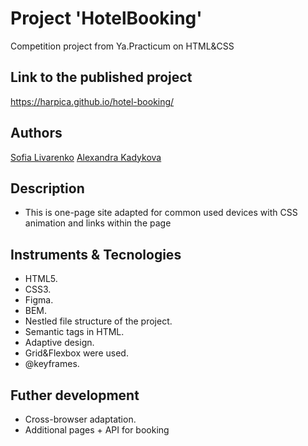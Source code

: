# Project 'HotelBooking'
Competition project from Ya.Practicum on HTML&amp;CSS

## Link to the published project
https://harpica.github.io/hotel-booking/

## Authors
[Sofia Livarenko](https://github.com/sonyalivarenko)
[Alexandra Kadykova](https://github.com/Harpica)

## Description
* This is one-page site adapted for common used devices with CSS animation
and links within the page

## Instruments & Tecnologies
* HTML5.
* CSS3.
* Figma.
* BEM.
* Nestled file structure of the project.
* Semantic tags in HTML.
* Adaptive design.
* Grid&Flexbox were used.
* @keyframes.

## Futher development
* Cross-browser adaptation.
* Additional pages + API for booking
